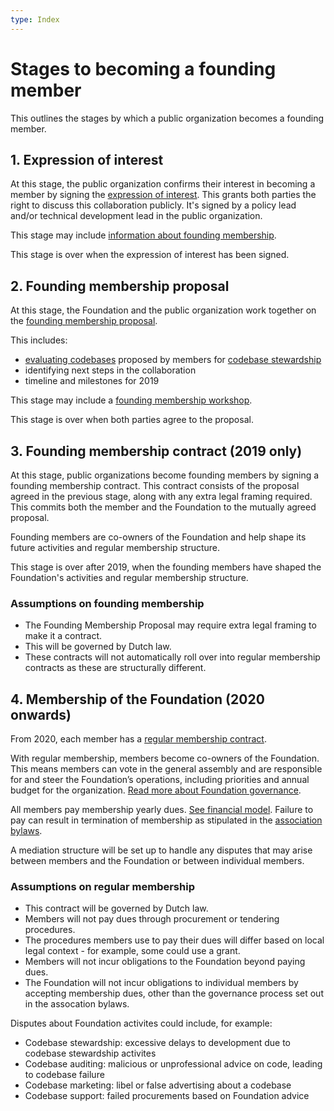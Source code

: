 ```yaml
---
type: Index
---
```


# Stages to becoming a founding member

This outlines the stages by which a public organization becomes a founding member.

## 1. Expression of interest

At this stage, the public organization confirms their interest in becoming a member by signing the [expression of interest](expression-of-interest.md). This grants both parties the right to discuss this collaboration publicly. It's signed by a policy lead and/or technical development lead in the public organization.

This stage may include [information about founding membership](information-about-founding-membership.md).

This stage is over when the expression of interest has been signed.

## 2. Founding membership proposal

At this stage, the Foundation and the public organization work together on the [founding membership proposal](founding-membership-proposal.md).

This includes:

* [evaluating codebases](../codebase-stewardship/criteria-for-codebase-stewardship.md) proposed by members for [codebase stewardship](../codebase-stewardship/index.md)
* identifying next steps in the collaboration
* timeline and milestones for 2019

This stage may include a [founding membership workshop](founding-membership-workshop.md).

This stage is over when both parties agree to the proposal.

## 3. Founding membership contract (2019 only)

At this stage, public organizations become founding members by signing a founding membership contract. This contract consists of the proposal agreed in the previous stage, along with any extra legal framing required. This commits both the member and the Foundation to the mutually agreed proposal.

Founding members are co-owners of the Foundation and help shape its future activities and regular membership structure.

This stage is over after 2019, when the founding members have shaped the Foundation's activities and regular membership structure.

### Assumptions on founding membership

* The Founding Membership Proposal may require extra legal framing to make it a contract.
* This will be governed by Dutch law.
* These contracts will not automatically roll over into regular membership contracts as these are structurally different.

## 4. Membership of the Foundation (2020 onwards)

From 2020, each member has a [regular membership contract](membership-contract.md).

With regular membership, members become co-owners of the Foundation. This means members can vote in the general assembly and are responsible for and steer the Foundation’s operations, including priorities and annual budget for the organization. [Read more about Foundation governance](../../organization/governance-model.md).

All members pay membership yearly dues. [See financial model](../../organization/financial-model.md). Failure to pay can result in termination of membership as stipulated in the [association bylaws](../../organization/articles-of-association.md).

A mediation structure will be set up to handle any disputes that may arise between members and the Foundation or between individual members.

### Assumptions on regular membership

* This contract will be governed by Dutch law.
* Members will not pay dues through procurement or tendering procedures.
* The procedures members use to pay their dues will differ based on local legal context -  for example, some could use a grant.
* Members will not incur obligations to the Foundation beyond paying dues.
* The Foundation will not incur obligations to individual members by accepting membership dues, other than the governance process set out in the assocation bylaws.

Disputes about Foundation activites could include, for example:

* Codebase stewardship: excessive delays to development due to codebase stewardship activites
* Codebase auditing: malicious or unprofessional advice on code, leading to codebase failure
* Codebase marketing: libel or false advertising about a codebase
* Codebase support: failed procurements based on Foundation advice
